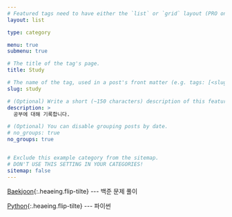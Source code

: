 ```yaml
---
# Featured tags need to have either the `list` or `grid` layout (PRO only).
layout: list

type: category

menu: true
submenu: true

# The title of the tag's page.
title: Study

# The name of the tag, used in a post's front matter (e.g. tags: [<slug>]).
slug: study

# (Optional) Write a short (~150 characters) description of this featured tag.
description: >
  공부에 대해 기록합니다.

# (Optional) You can disable grouping posts by date.
# no_groups: true
no_groups: true


# Exclude this example category from the sitemap.
# DON'T USE THIS SETTING IN YOUR CATEGORIES!
sitemap: false
---
```


[Baekjoon]{:.heaeing.flip-tilte} --- 백준 문제 풀이  

[Python]{:.heaeing.flip-tilte} --- 파이썬

[Baekjoon]: /baekjoon/
[Python]: /python/
